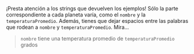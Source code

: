 ¡Presta atención a los strings que devuelven los ejemplos! Sólo la parte correspondiente a cada planeta varía, como el `nombre` y la `temperaturaPromedio`. Además, tienes que dejar espacios entre las palabras que rodean a `nombre` y `temperaturaPromedio`. Mira...

> `nombre` tiene una temperatura promedio de `temperaturaPromedio` grados